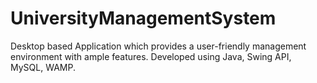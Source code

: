 # UniversityManagementSystem

Desktop based Application which provides a user-friendly management environment with ample features.
Developed using Java, Swing API, MySQL, WAMP.
